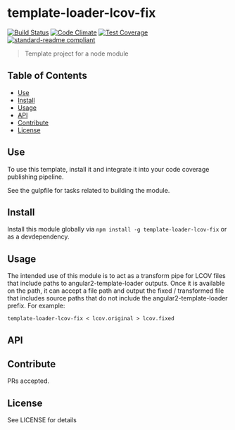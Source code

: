 # template-loader-lcov-fix

[![Build Status](https://travis-ci.org/brianghig/template-loader-lcov-fix.svg)](https://travis-ci.org/brianghig/template-loader-lcov-fix)
[![Code Climate](https://codeclimate.com/github/brianghig/template-loader-lcov-fix/badges/gpa.svg)](https://codeclimate.com/github/brianghig/template-loader-lcov-fix)
[![Test Coverage](https://codeclimate.com/github/brianghig/template-loader-lcov-fix/badges/coverage.svg)](https://codeclimate.com/github/brianghig/template-loader-lcov-fix/coverage)
[![standard-readme compliant](https://img.shields.io/badge/standard--readme-OK-green.svg?style=flat-square)](https://github.com/RichardLitt/standard-readme)

> Template project for a node module

## Table of Contents

- [Use](#use)
- [Install](#install)
- [Usage](#usage)
- [API](#api)
- [Contribute](#contribute)
- [License](#license)

## Use
To use this template, install it and integrate it into your code coverage publishing pipeline.

See the gulpfile for tasks related to building the module.

## Install

Install this module globally via `npm install -g template-loader-lcov-fix` or as a devdependency.

## Usage

The intended use of this module is to act as a transform pipe for LCOV files that include paths to
angular2-template-loader outputs. Once it is available on the path, it can accept a file path and output
the fixed / transformed file that includes source paths that do not include the angular2-template-loader
prefix. For example:
```
template-loader-lcov-fix < lcov.original > lcov.fixed
```


## API


## Contribute

PRs accepted.


## License

See LICENSE for details
